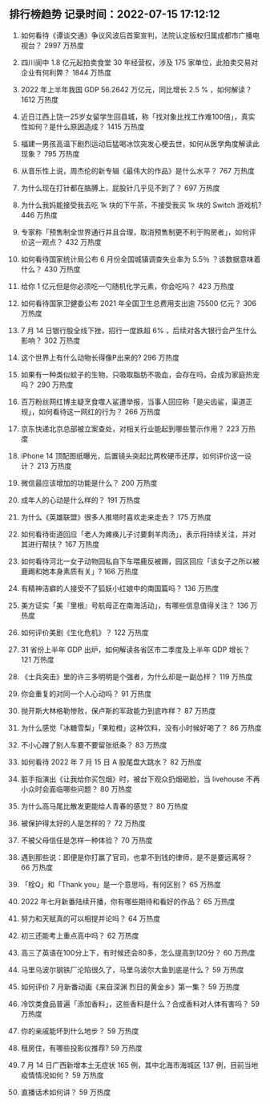 
## 排行榜趋势 记录时间：2022-07-15 17:12:12
  
  1. 如何看待《谭谈交通》争议风波后首案宣判，法院认定版权归属成都市广播电视台？ 2997 万热度
    
  2. 四川阆中 1.8 亿元起拍卖食堂 30 年经营权，涉及 175 家单位，此拍卖交易对企业有何利弊？ 1844 万热度
    
  3. 2022 年上半年我国 GDP 56.2642 万亿元，同比增长 2.5 % ，如何解读？ 1612 万热度
    
  4. 近日江西上饶一25岁女留学生回县城，称「找对象比找工作难100倍」，真实性如何？是什么原因造成？ 1415 万热度
    
  5. 福建一男孩高温下剧烈运动后猛喝冰饮突发心梗去世，如何从医学角度解读此现象？ 795 万热度
    
  6. 从音乐性上说，周杰伦的新专辑《最伟大的作品》是什么水平？ 767 万热度
    
  7. 为什么现在打针都在胳膊上，屁股针几乎见不到了？ 697 万热度
    
  8. 为什么我妈能接受我去吃 1k 块的下午茶，不接受我买 1k 块的 Switch 游戏机? 446 万热度
    
  9. 专家称「预售制全世界通行并且合理，取消预售制更不利于购房者」，如何评价这一观点？ 432 万热度
    
  10. 如何看待国家统计局公布 6 月份全国城镇调查失业率为 5.5％ ？该数据意味着什么？ 430 万热度
    
  11. 给你 1 亿元但是你必须吃一勺随机化学元素，你会吃吗？ 423 万热度
    
  12. 如何看待国家卫健委公布 2021 年全国卫生总费用支出逾 75500 亿元？ 306 万热度
    
  13. 7 月 14 日银行股全线下挫，招行一度跌超 6% ，后续对各大银行会产生什么影响？ 302 万热度
    
  14. 这个世界上有什么动物长得像P出来的? 296 万热度
    
  15. 如果有一种类似蚊子的生物，只吸取脂肪不吸血，会存在吗，会成为家庭热宠吗？ 290 万热度
    
  16. 百万粉丝网红博主疑烹食噬人鲨遭举报，当事人回应称「是尖齿鲨，渠道正规」，如何看待这一网红的行为？ 266 万热度
    
  17. 京东快递北京总部被立案查处，对相关行业能起到哪些警示作用？ 223 万热度
    
  18. iPhone 14 顶配图纸曝光，后置镜头突起比两枚硬币还厚，如何评价这一设计？ 213 万热度
    
  19. 微信最应该增加的功能是什么？ 200 万热度
    
  20. 成年人的心动是什么样的？ 191 万热度
    
  21. 为什么《英雄联盟》很多人推塔时喜欢走来走去？ 175 万热度
    
  22. 如何看待街道回应「老人为瘫痪儿子讨要剩羊肉汤」，表示将持续关注，并对其进行帮扶？ 167 万热度
    
  23. 如何看待河北一女子动物园私自下车喂鹿反被踢，园区回应「该女子之所以被鹿踢和她本身素质有关」? 166 万热度
    
  24. 有精神洁癖的人接受不了狐妖小红娘中的南国篇吗？ 136 万热度
    
  25. 美方证实「美『里根』号航母正在南海活动」，有哪些信息值得关注？ 136 万热度
    
  26. 如何评价美剧《生化危机》？ 122 万热度
    
  27. 31 省份上半年 GDP 出炉，如何解读各省区市二季度及上半年 GDP 增长？ 121 万热度
    
  28. 《士兵突击》里的许三多明明是个强者，为什么却是一副怂样？ 119 万热度
    
  29. 你会重复的对同一个人心动吗？ 91 万热度
    
  30. 抛开斯大林格勒惨败，保卢斯的军政能力到底咋样？ 87 万热度
    
  31. 为什么感觉「冰糖雪梨」「果粒橙」这种饮料，没有小时候好喝了？ 86 万热度
    
  32. 不小心蹭了别人车要不要留张纸条？ 83 万热度
    
  33. 如何看待 2022 年 7 月 15 日 A 股尾盘大跳水？ 82 万热度
    
  34. 脏手指演出《让我给你买包烟》时，被台下观众扔烟砸脸，当 livehouse 不再小众时会面临哪些问题？ 80 万热度
    
  35. 为什么高马尾比散发更能给人青春的感觉？ 80 万热度
    
  36. 被保护得太好的人是怎样的？ 72 万热度
    
  37. 不被父母信任是怎样一种体验？ 70 万热度
    
  38. 遇到那些说：即便是你打赢了官司，也拿不到钱的律师，是不是要远离呀？ 66 万热度
    
  39. 「栓Q」和「Thank you」是一个意思吗，有何区别？ 65 万热度
    
  40. 2022 年七月新番陆续开播，你有哪些期待和看好的作品？ 65 万热度
    
  41. 努力和天赋真的可以相提并论吗？ 64 万热度
    
  42. 初三还能考上重点高中吗？ 62 万热度
    
  43. 高三了英语在100分上下，有时候还会80多，怎么提高到120分？ 60 万热度
    
  44. 马里乌波尔钢铁厂沦陷很久了，马里乌波尔大鱼到底是什么？ 59 万热度
    
  45. 如何评价 7 月新番动画《来自深渊 烈日的黄金乡》第一集？ 59 万热度
    
  46. 冷饮类食品普遍「添加香料」，这些香料是什么？合成香料对人体有害吗？ 59 万热度
    
  47. 你的亲戚能坏到什么地步？ 59 万热度
    
  48. 租房住，有哪些投影仪推荐? 59 万热度
    
  49. 7 月 14 日广西新增本土无症状 165 例，其中北海市海城区 137 例，目前当地疫情情况如何？ 59 万热度
    
  50. 直播话术如何讲？ 59 万热度
    